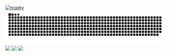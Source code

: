 
[![trophy](https://github-profile-trophy.vercel.app/?username=eeric&theme=onedark)](https://github.com/ryo-ma/github-profile-trophy)
![image](https://github.com/eeric/Pedestrian-detection-paper-list/blob/main/Visualize/github-snake.svg)
<span > <img src="https://img.shields.io/badge/-HTML5-E34F26?style=flat-square&logo=html5&logoColor=white" /> <img src="https://img.shields.io/badge/-CSS3-1572B6?style=flat-square&logo=css3" /> <img src="https://img.shields.io/badge/-JavaScript-oringe?style=flat-square&logo=javascript" /> </span>


